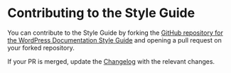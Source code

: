 # Contributing to the Style Guide

You can contribute to the Style Guide by forking the [GitHub repository for the WordPress Documentation Style Guide](https://github.com/WordPress/WordPress-Documentation-Style-Guide) and opening a pull request on your forked repository.

If your PR is merged, update the [Changelog](https://make.wordpress.org/docs/style-guide/welcome/changelog/) with the relevant changes.
